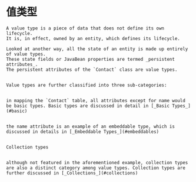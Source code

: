 # 值类型

    A value type is a piece of data that does not define its own lifecycle.
    It is, in effect, owned by an entity, which defines its lifecycle.

    Looked at another way, all the state of an entity is made up entirely of value types.
    These state fields or JavaBean properties are termed _persistent attributes_.
    The persistent attributes of the `Contact` class are value types.


    Value types are further classified into three sub-categories:


    in mapping the `Contact` table, all attributes except for name would be basic types. Basic types are discussed in detail in [_Basic Types_](#basic)


    the name attribute is an example of an embeddable type, which is discussed in details in [_Embeddable Types_](#embeddables)


    Collection types


    although not featured in the aforementioned example, collection types are also a distinct category among value types. Collection types are further discussed in [_Collections_](#collections)
